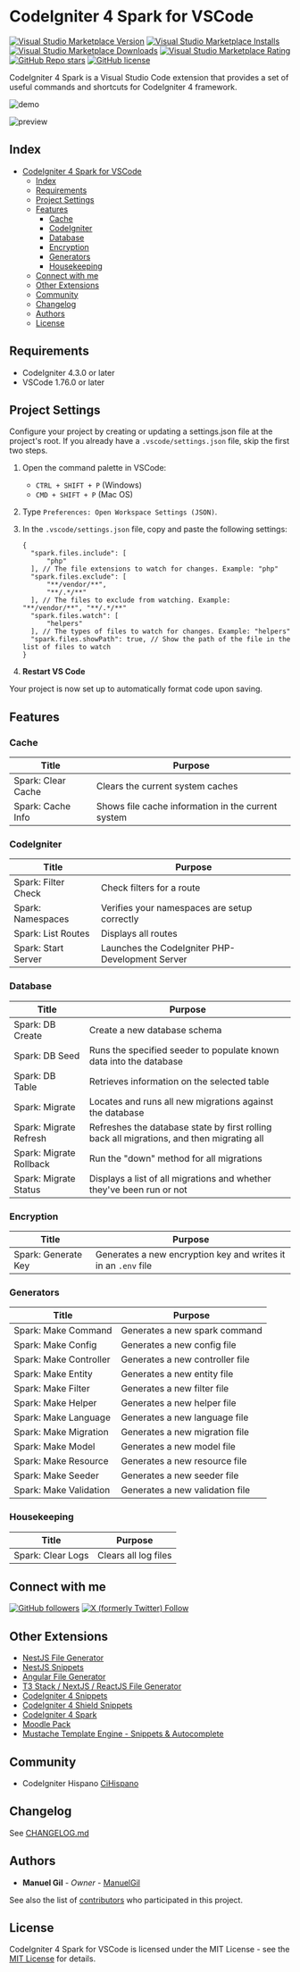 # CodeIgniter 4 Spark for VSCode

[![Visual Studio Marketplace Version](https://img.shields.io/visual-studio-marketplace/v/imgildev.vscode-codeigniter4-spark?style=for-the-badge&label=VS%20Marketplace&logo=visual-studio-code)](https://marketplace.visualstudio.com/items?itemName=imgildev.vscode-codeigniter4-spark)
[![Visual Studio Marketplace Installs](https://img.shields.io/visual-studio-marketplace/i/imgildev.vscode-codeigniter4-spark?style=for-the-badge&logo=visual-studio-code)](https://marketplace.visualstudio.com/items?itemName=imgildev.vscode-codeigniter4-spark)
[![Visual Studio Marketplace Downloads](https://img.shields.io/visual-studio-marketplace/d/imgildev.vscode-codeigniter4-spark?style=for-the-badge&logo=visual-studio-code)](https://marketplace.visualstudio.com/items?itemName=imgildev.vscode-codeigniter4-spark)
[![Visual Studio Marketplace Rating](https://img.shields.io/visual-studio-marketplace/r/imgildev.vscode-codeigniter4-spark?style=for-the-badge&logo=visual-studio-code)](https://marketplace.visualstudio.com/items?itemName=imgildev.vscode-codeigniter4-spark&ssr=false#review-details)
[![GitHub Repo stars](https://img.shields.io/github/stars/ManuelGil/vscode-codeigniter4-spark?style=for-the-badge&logo=github)](https://github.com/ManuelGil/vscode-codeigniter4-spark)
[![GitHub license](https://img.shields.io/github/license/ManuelGil/vscode-codeigniter4-spark?style=for-the-badge&logo=github)](https://github.com/ManuelGil/vscode-codeigniter4-spark/blob/main/LICENSE)

CodeIgniter 4 Spark is a Visual Studio Code extension that provides a set of useful commands and shortcuts for CodeIgniter 4 framework.

![demo](https://raw.githubusercontent.com/ManuelGil/vscode-codeigniter4-spark/main/docs/images/demo.gif)

![preview](https://raw.githubusercontent.com/ManuelGil/vscode-codeigniter4-spark/main/docs/images/preview.png)

## Index

- [CodeIgniter 4 Spark for VSCode](#codeigniter-4-spark-for-vscode)
  - [Index](#index)
  - [Requirements](#requirements)
  - [Project Settings](#project-settings)
  - [Features](#features)
    - [Cache](#cache)
    - [CodeIgniter](#codeigniter)
    - [Database](#database)
    - [Encryption](#encryption)
    - [Generators](#generators)
    - [Housekeeping](#housekeeping)
  - [Connect with me](#connect-with-me)
  - [Other Extensions](#other-extensions)
  - [Community](#community)
  - [Changelog](#changelog)
  - [Authors](#authors)
  - [License](#license)

## Requirements

- CodeIgniter 4.3.0 or later
- VSCode 1.76.0 or later

## Project Settings

Configure your project by creating or updating a settings.json file at the project's root. If you already have a `.vscode/settings.json` file, skip the first two steps.

1. Open the command palette in VSCode:

   - `CTRL + SHIFT + P` (Windows)
   - `CMD + SHIFT + P` (Mac OS)

2. Type `Preferences: Open Workspace Settings (JSON)`.

3. In the `.vscode/settings.json` file, copy and paste the following settings:

   ```jsonc
   {
     "spark.files.include": [
         "php"
     ], // The file extensions to watch for changes. Example: "php"
     "spark.files.exclude": [
         "**/vendor/**",
         "**/.*/**"
     ], // The files to exclude from watching. Example: "**/vendor/**", "**/.*/**"
     "spark.files.watch": [
         "helpers"
     ], // The types of files to watch for changes. Example: "helpers"
     "spark.files.showPath": true, // Show the path of the file in the list of files to watch
   }
   ```

4. **Restart VS Code**

Your project is now set up to automatically format code upon saving.

## Features

### Cache

| Title | Purpose |
| --- | --- |
| Spark: Clear Cache | Clears the current system caches |
| Spark: Cache Info | Shows file cache information in the current system |

### CodeIgniter

| Title | Purpose |
| --- | --- |
| Spark: Filter Check | Check filters for a route |
| Spark: Namespaces | Verifies your namespaces are setup correctly |
| Spark: List Routes | Displays all routes |
| Spark: Start Server | Launches the CodeIgniter PHP-Development Server |

### Database

| Title | Purpose |
| --- | --- |
| Spark: DB Create | Create a new database schema |
| Spark: DB Seed | Runs the specified seeder to populate known data into the database |
| Spark: DB Table | Retrieves information on the selected table |
| Spark: Migrate | Locates and runs all new migrations against the database |
| Spark: Migrate Refresh | Refreshes the database state by first rolling back all migrations, and then migrating all |
| Spark: Migrate Rollback | Run the "down" method for all migrations |
| Spark: Migrate Status | Displays a list of all migrations and whether they've been run or not |

### Encryption

| Title | Purpose |
| --- | --- |
| Spark: Generate Key | Generates a new encryption key and writes it in an `.env` file |

### Generators

| Title | Purpose |
| --- | --- |
| Spark: Make Command | Generates a new spark command |
| Spark: Make Config | Generates a new config file |
| Spark: Make Controller | Generates a new controller file |
| Spark: Make Entity | Generates a new entity file |
| Spark: Make Filter | Generates a new filter file |
| Spark: Make Helper | Generates a new helper file |
| Spark: Make Language | Generates a new language file |
| Spark: Make Migration | Generates a new migration file |
| Spark: Make Model | Generates a new model file |
| Spark: Make Resource | Generates a new resource file |
| Spark: Make Seeder | Generates a new seeder file |
| Spark: Make Validation | Generates a new validation file |

### Housekeeping

| Title | Purpose |
| --- | --- |
| Spark: Clear Logs | Clears all log files |

## Connect with me

[![GitHub followers](https://img.shields.io/github/followers/ManuelGil?style=for-the-badge&logo=github)](https://github.com/ManuelGil)
[![X (formerly Twitter) Follow](https://img.shields.io/twitter/follow/imgildev?style=for-the-badge&logo=x)](https://twitter.com/imgildev)

## Other Extensions

- [NestJS File Generator](https://marketplace.visualstudio.com/items?itemName=imgildev.vscode-nestjs-generator)
- [NestJS Snippets](https://marketplace.visualstudio.com/items?itemName=imgildev.vscode-nestjs-snippets-extension)
- [Angular File Generator](https://marketplace.visualstudio.com/items?itemName=imgildev.vscode-angular-generator)
- [T3 Stack / NextJS / ReactJS File Generator](https://marketplace.visualstudio.com/items?itemName=imgildev.vscode-nextjs-generator)
- [CodeIgniter 4 Snippets](https://marketplace.visualstudio.com/items?itemName=imgildev.vscode-codeigniter4-snippets)
- [CodeIgniter 4 Shield Snippets](https://marketplace.visualstudio.com/items?itemName=imgildev.vscode-codeigniter4-shield-snippets)
- [CodeIgniter 4 Spark](https://marketplace.visualstudio.com/items?itemName=imgildev.vscode-codeigniter4-spark)
- [Moodle Pack](https://marketplace.visualstudio.com/items?itemName=imgildev.vscode-moodle-snippets)
- [Mustache Template Engine - Snippets & Autocomplete](https://marketplace.visualstudio.com/items?itemName=imgildev.vscode-mustache-snippets)

## Community

- CodeIgniter Hispano [CiHispano](https://www.cihispano.org/)

## Changelog

See [CHANGELOG.md](./CHANGELOG.md)

## Authors

- **Manuel Gil** - _Owner_ - [ManuelGil](https://github.com/ManuelGil)

See also the list of [contributors](https://github.com/ManuelGil/vscode-codeigniter4-spark/contributors) who participated in this project.

## License

CodeIgniter 4 Spark for VSCode is licensed under the MIT License - see the [MIT License](https://opensource.org/licenses/MIT) for details.
